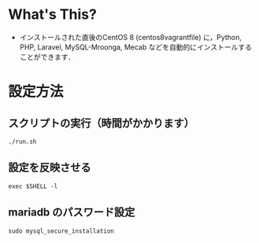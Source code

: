 # What's This?
- インストールされた直後のCentOS 8 (centos8vagrantfile) に，Python, PHP, Laravel, MySQL-Mroonga, Mecab などを自動的にインストールすることができます．

# 設定方法

## スクリプトの実行（時間がかかります）
~~~
./run.sh
~~~

## 設定を反映させる
~~~
exec $SHELL -l
~~~

## mariadb のパスワード設定

~~~
sudo mysql_secure_installation
~~~
